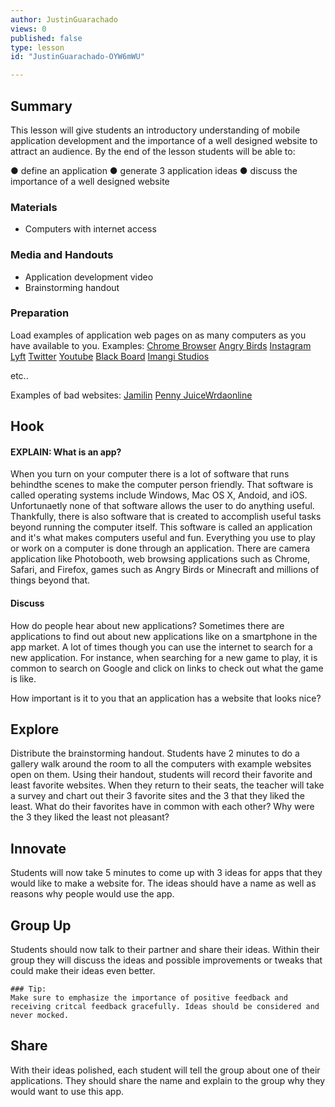 ```yaml
---
author: JustinGuarachado
views: 0
published: false
type: lesson
id: "JustinGuarachado-OYW6mWU"

---
```


## Summary
This lesson will give students an introductory understanding of mobile application development and the importance of a well designed website to attract an audience.
By the end of the lesson students will be able to:

● define an application
● generate 3 application ideas
● discuss the importance of a well designed website

### Materials
- Computers with internet access

### Media and Handouts
- Application development video
- Brainstorming handout

### Preparation
Load examples of application web pages on as many computers as you have available to you.
Examples:
[Chrome Browser](https://www.google.com/intl/en/chrome/browser/) 
[Angry Birds](http://www.angrybirds.com/) 
[Instagram](http://instagram.com/)
[Lyft](http://www.lyft.com/) 
[Twitter](https://twitter.com/) 
[Youtube](http://www.youtube.com/) 
[Black Board](http://www.blackboard.com/) 
[Imangi Studios](http://www.imangistudios.com/) 

etc..

Examples of bad websites:
[Jamilin](http://www.jamilin.com/)
[Penny Juice](http://www.pennyjuice.com/htmlversion/whoispj.htm)[Wrdaonline](http://www.wrdaonline.org/) 

## Hook
#### EXPLAIN: What is an app?
When you turn on your computer there is a lot of software that runs behindthe scenes to make the computer person friendly. That software is called operating systems include Windows, Mac OS X, Andoid, and iOS. Unfortunaetly none of that software allows the user to do anything useful. Thankfully, there is also software that is created to accomplish useful tasks beyond running the computer itself. This software is called an application and it's what makes computers useful and fun. Everything you use to play or work on a computer is done through an application. There are camera application like Photobooth, web browsing applications such as Chrome, Safari, and Firefox, games such as Angry Birds or Minecraft and millions of things beyond that.

#### Discuss
How do people hear about new applications?
Sometimes there are applications to find out about new applications like on a smartphone in the app market. A lot of times though you can use the internet to search for a new application. For instance, when searching for a new game to play, it is common to search on Google and click on links to check out what the game is like.

How important is it to you that an application has a website that looks nice?


## Explore
Distribute the brainstorming handout. Students have 2 minutes to do a gallery walk around the room to all the computers with example websites open on them. Using their handout, students will record their favorite and least favorite websites. When they return to their seats, the teacher will take a survey and chart out their 3 favorite sites and the 3 that they liked the least. What do their favorites have in common with each other? Why were the 3 they liked the least not pleasant?

## Innovate
Students will now take 5 minutes to come up with 3 ideas for apps that they would like to make a website for. The ideas should have a name as well as reasons why people would use the app.

## Group Up
Students should now talk to their partner and share their ideas. Within their group they will discuss the ideas and possible improvements or tweaks that could make their ideas even better.

```
### Tip: 
Make sure to emphasize the importance of positive feedback and receiving critcal feedback gracefully. Ideas should be considered and never mocked.
```
## Share
With their ideas polished, each student will tell the group about one of their applications. They should share the name and explain to the group why they would want to use this app.
